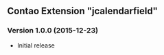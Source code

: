 Contao Extension "jcalendarfield"
---------------------------------

### Version 1.0.0 (2015-12-23) ###
- Initial release